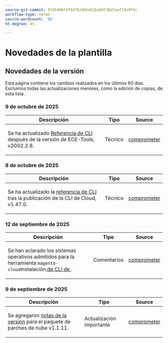 ```yaml
---
source-git-commit: 9fd5488f4f94782dbbe52ba8df36d7aef15e9f4c
workflow-type: tm+mt
source-wordcount: '92'
ht-degree: 4%

---
```

# Novedades de la plantilla

## Novedades de la versión

Esta página contiene los cambios realizados en los últimos 60 días. Excluimos todas las actualizaciones menores, como la edición de copias, de esta lista.

### 9 de octubre de 2025

<table style="table-layout:auto;">
  <thead>
    <tr>
      <th>Descripción</th>
      <th>Tipo</th>
      <th>Source</th>
    </tr>
  </thead>
  <tbody>
    <tr>
      <td><p>Se ha actualizado <a href="https://experienceleague.adobe.com/es/docs/commerce-on-cloud/user-guide/dev-tools/ece-tools/ece-tools-cli-reference">Referencia de CLI</a> después de la versión de ECE-Tools, v2002.2.8.</p>
</td>
      <td>
        Técnico
      </td>
      <td><a href="https://github.com/AdobeDocs/commerce-on-cloud.en/commit/eb12c7dae2ec1e2c5bf053ed863ffc89dcf347dd">comprometer</a></td>
    </tr>
  </tbody>
</table>

### 8 de octubre de 2025

<table style="table-layout:auto;">
  <thead>
    <tr>
      <th>Descripción</th>
      <th>Tipo</th>
      <th>Source</th>
    </tr>
  </thead>
  <tbody>
    <tr>
      <td><p>Se ha actualizado la <a href="https://experienceleague.adobe.com/es/docs/commerce-on-cloud/user-guide/dev-tools/cloud-cli/cloud-cli-reference">referencia de CLI</a> tras la publicación de la CLI de Cloud, v1.47.0.</p>
</td>
      <td>
        Técnico
      </td>
      <td><a href="https://github.com/AdobeDocs/commerce-on-cloud.en/commit/3a9777c9164dc4447fbc712c887bdfb9923c562f">comprometer</a></td>
    </tr>
  </tbody>
</table>

### 12 de septiembre de 2025

<table style="table-layout:auto;">
  <thead>
    <tr>
      <th>Descripción</th>
      <th>Tipo</th>
      <th>Source</th>
    </tr>
  </thead>
  <tbody>
    <tr>
      <td><p>Se han aclarado los sistemas operativos admitidos para la herramienta <code class="language-plaintext highlighter-rouge">magento-cloud</code>instalación<a href="https://experienceleague.adobe.com/es/docs/commerce-on-cloud/user-guide/dev-tools/cloud-cli/cloud-cli-overview"> de CLI de </a>.</p>
</td>
      <td>
        Comentarios
      </td>
      <td><a href="https://github.com/AdobeDocs/commerce-on-cloud.en/commit/abae1d93c8e2a8cd9658c338835806f239c34464">comprometer</a></td>
    </tr>
  </tbody>
</table>

### 9 de septiembre de 2025

<table style="table-layout:auto;">
  <thead>
    <tr>
      <th>Descripción</th>
      <th>Tipo</th>
      <th>Source</th>
    </tr>
  </thead>
  <tbody>
    <tr>
      <td><p>Se agregaron <a href="https://experienceleague.adobe.com/es/docs/commerce-on-cloud/user-guide/release-notes/cloud-patches">notas de la versión</a> para el paquete de parches de nube v1.1.11.</p>
</td>
      <td>
        Actualización importante
      </td>
      <td><a href="https://github.com/AdobeDocs/commerce-on-cloud.en/commit/2b6f0790dbfb47472fd06db4a46e36c847873eb7">comprometer</a></td>
    </tr>
  </tbody>
</table>
